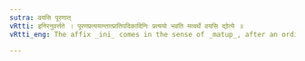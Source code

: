 ```yaml
---
sutra: वयसि पूरणात्
vRtti: इनिरनुवर्त्तते । पूरणप्रत्ययान्तात्प्रातिपदिकादिनिः प्रत्ययो भवति मत्वर्थे वयसि द्योत्ये ॥
vRtti_eng: The affix _ini_ comes in the sense of _matup_, after an ordinal numeral, when ago is denoted.

---
```

